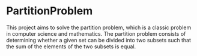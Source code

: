 # PartitionProblem

This project aims to solve the partition problem, which is a classic problem in computer science and mathematics. 
The partition problem consists of determining whether a given set can be divided into two subsets such that the sum of the elements of the two subsets is equal.
